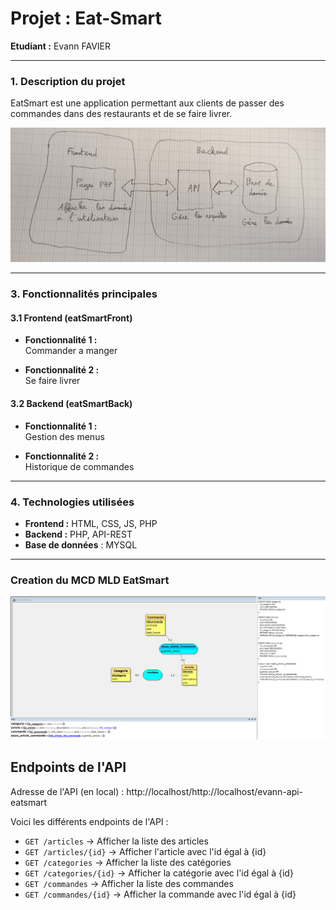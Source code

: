 # **Projet : Eat-Smart**

**Etudiant :** Evann FAVIER

---

### **1. Description du projet**

EatSmart est une application permettant aux clients de passer des commandes dans des restaurants et de se faire livrer.

<img src="./assets/img/IMG_20250917_140738712~2.jpg">

---

### **3. Fonctionnalités principales**

#### **3.1 Frontend (eatSmartFront)**

- **Fonctionnalité 1 :**  
  Commander a manger
  
- **Fonctionnalité 2 :**  
  Se faire livrer
  
#### **3.2 Backend (eatSmartBack)**

- **Fonctionnalité 1 :**  
  Gestion des menus
  
- **Fonctionnalité 2 :**  
  Historique de commandes

---

### **4. Technologies utilisées**

- **Frontend :** HTML, CSS, JS, PHP
- **Backend :** PHP, API-REST
- **Base de données** : MYSQL
---

### **Creation du MCD MLD EatSmart**

<img src="./assets/img/Capture.PNG">

## Endpoints de l'API

Adresse de l'API (en local) : http://localhost/http://localhost/evann-api-eatsmart

Voici les différents endpoints de l'API : 
- `GET /articles` → Afficher la liste des articles
- `GET /articles/{id}` → Afficher l'article avec l'id égal à {id}
- `GET /categories` → Afficher la liste des catégories
- `GET /categories/{id}` → Afficher la catégorie avec l'id égal à {id}
- `GET /commandes` → Afficher la liste des commandes
- `GET /commandes/{id}` → Afficher la commande avec l'id égal à {id}
